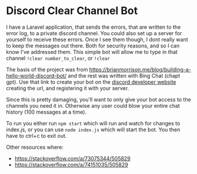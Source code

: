 # Discord Clear Channel Bot
I have a Laravel application, that sends the errors, that are written to the error log, to a private discord channel. You could also set up a server for yourself to receive these errors. Once I see them though, I dont really want to keep the messages out there. Both for security reasons, and so I can know I've addressed them. This simple bot will allow me to type in that channel ```!clear number_to_clear```, or ```!clear```

The basis of the project was from https://brianmorrison.me/blog/building-a-hello-world-discord-bot/ and the rest was written with Bing Chat (chapt gpt). Use that link to create your bot on the [discord developer website](https://discord.com/developers) creating the url, and registering it with your server.

Since this is pretty damaging, you'll want to only give your bot access to the channels you need it in. Otherwise any user could blow your entire chat history (100 messages at a time).

To run you either run `npm start` which will run and watch for changes to index.js, or you can use `node index.js` which will start the bot. You then have to ctrl+c to exit out.

Other resources where:
 - https://stackoverflow.com/a/73075344/505829
 - https://stackoverflow.com/a/74151035/505829